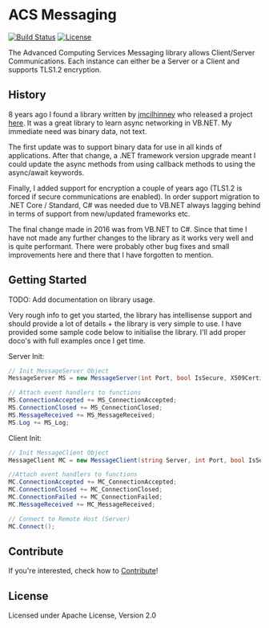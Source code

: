# ACS Messaging

[![Build Status](https://dev.azure.com/acslive/ACS-Messaging/_apis/build/status/Johno-ACSLIVE.ACS-Messaging?branchName=master)](https://dev.azure.com/acslive/ACS-Messaging/_build/latest?definitionId=4?branchName=master) [![License](https://img.shields.io/github/license/Johno-ACSLive/ACS-Messaging.svg)](https://github.com/Johno-ACSLive/ACS-Messaging/blob/master/README.md#license)

The Advanced Computing Services Messaging library allows Client/Server Communications. Each instance can either be a Server or a Client and supports TLS1.2 encryption.


## History

8 years ago I found a library written by [jmcilhinney](http://www.vbforums.com/member.php?58941-jmcilhinney) who released a project [here](http://www.vbforums.com/showthread.php?587341-VB2008-NET-3-5-Asynchronous-TcpListener-amp-TcpClient). It was a great library to learn async networking in VB.NET. My immediate need was binary data, not text.

The first update was to support binary data for use in all kinds of applications. After that change, a .NET framework version upgrade meant I could update the async methods from using callback methods to using the async/await keywords.

Finally, I added support for encryption a couple of years ago (TLS1.2 is forced if secure communications are enabled). In order support migration to .NET Core / Standard, C# was needed due to VB.NET always lagging behind in terms of support from new/updated frameworks etc.

The final change made in 2016 was from VB.NET to C#. Since that time I have not made any further changes to the library as it works very well and is quite performant. There were probably other bug fixes and small improvements here and there that I have forgotten to mention.


## Getting Started

TODO: Add documentation on library usage.

Very rough info to get you started, the library has intellisense support and should provide a lot of details + the library is very simple to use. I have provided some sample code below to initialise the library. I'll add proper doco's with full examples once I get time.

Server Init:
```c#
// Init MessageServer Object
MessageServer MS = new MessageServer(int Port, bool IsSecure, X509Certificate Certificate);

// Attach event handlers to functions
MS.ConnectionAccepted += MS_ConnectionAccepted;
MS.ConnectionClosed += MS_ConnectionClosed;
MS.MessageReceived += MS_MessageReceived;
MS.Log += MS_Log;
```

Client Init:
```C#
// Init MessageClient Object
MessageClient MC = new MessageClient(string Server, int Port, bool IsSecure);

//Attach event handlers to functions
MC.ConnectionAccepted += MC_ConnectionAccepted;
MC.ConnectionClosed += MC_ConnectionClosed;
MC.ConnectionFailed += MC_ConnectionFailed;
MC.MessageReceived += MC_MessageReceived;

// Connect to Remote Host (Server)
MC.Connect();
```


## Contribute

If you're interested, check how to [Contribute](CONTRIBUTING.md)!


## License

Licensed under Apache License, Version 2.0

